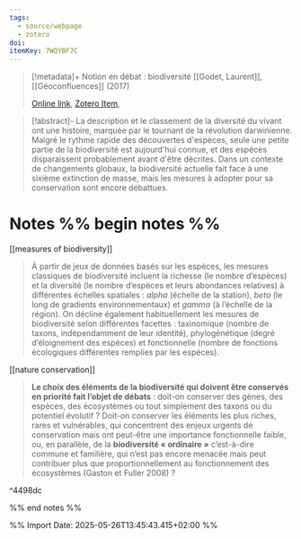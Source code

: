 ```yaml
---
tags:
  - source/webpage
  - zotero
doi: 
itemKey: 7WQYBF7C
---
```

>[!metadata]+
> Notion en débat : biodiversité
> [[Godet, Laurent]], 
> [[Géoconfluences]] (2017)
> 
> [Online link](https://geoconfluences.ens-lyon.fr/informations-scientifiques/a-la-une/notion-a-la-une/notion-biodiversite), [Zotero Item](zotero://select/library/items/7WQYBF7C), 

>[!abstract]-
>La description et le classement de la diversité du vivant ont une histoire, marquée par le tournant de la révolution darwinienne. Malgré le rythme rapide des découvertes d'espèces, seule une petite partie de la biodiversité est aujourd'hui connue, et des espèces disparaissent probablement avant d'être décrites. Dans un contexte de changements globaux, la biodiversité actuelle fait face à une sixième extinction de masse, mais les mesures à adopter pour sa conservation sont encore débattues.

# Notes %% begin notes %%
[[measures of biodiversity]]
> À partir de jeux de données basés sur les espèces, les mesures classiques de biodiversité incluent la richesse (le nombre d’espèces) et la diversité (le nombre d’espèces et leurs abondances relatives) à différentes échelles spatiales : _alpha_ (échelle de la station), _beta_ (le long de gradients environnementaux) et _gamma_ (à l’échelle de la région). On décline également habituellement les mesures de biodiversité selon différentes facettes : taxinomique (nombre de taxons, indépendamment de leur identité), phylogénétique (degré d’éloignement des espèces) et fonctionnelle (nombre de fonctions écologiques différentes remplies par les espèces).

[[nature conservation]]
> **Le choix des éléments de la biodiversité qui doivent être conservés en priorité fait l’objet de débats** : doit-on conserver des gènes, des espèces, des écosystèmes ou tout simplement des taxons ou du potentiel évolutif ? Doit-on conserver les éléments les plus riches, rares et vulnérables, qui concentrent des enjeux urgents de conservation mais ont peut-être une importance fonctionnelle faible, ou, en parallèle, de la **biodiversité « ordinaire »** c’est-à-dire commune et familière, qui n’est pas encore menacée mais peut contribuer plus que proportionnellement au fonctionnement des écosystèmes (Gaston et Fuller 2008) ?

^4498dc

%% end notes %%




%% Import Date: 2025-05-26T13:45:43.415+02:00 %%
